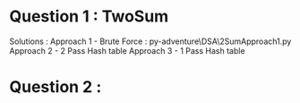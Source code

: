 # Question 1 : TwoSum 
Solutions : 
Approach 1 - Brute Force : py-adventure\DSA\2SumApproach1.py
Approach 2 - 2 Pass Hash table 
Approach 3 - 1 Pass Hash table 

# Question 2 : 
